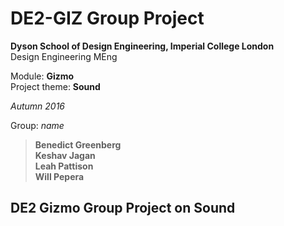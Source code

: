 # DE2-GIZ Group Project

**Dyson School of Design Engineering, Imperial College London**  
Design Engineering MEng  

Module: **Gizmo**  
Project theme: **Sound**  

*Autumn 2016*

Group: *name*

> **Benedict Greenberg  
> Keshav Jagan  
> Leah Pattison  
> Will Pepera**

## DE2 Gizmo Group Project on Sound

